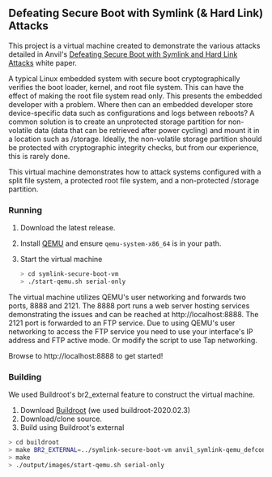 ## Defeating Secure Boot with Symlink (& Hard Link) Attacks

This project is a virtual machine created to demonstrate the various attacks detailed in Anvil's [Defeating Secure Boot with Symlink and Hard Link Attacks]() white paper.

A typical Linux embedded system with secure boot cryptographically verifies the boot loader, kernel, and root file system. This can have the effect of making the root file system read only. This presents the embedded developer with a problem. Where then can an embedded developer store device-specific data such as configurations and logs between reboots? A common solution is to create an unprotected storage partition for non-volatile data (data that can be retrieved after power cycling) and mount it in a location such as /storage. Ideally, the non-volatile storage partition should be protected with cryptographic integrity checks, but from our experience, this is rarely done.

This virtual machine demonstrates how to attack systems configured with a split file system, a protected root file system, and a non-protected /storage partition.

### Running

1. Download the latest release.

2. Install [QEMU](https://www.qemu.org) and ensure `qemu-system-x86_64` is in your path.

3. Start the virtual machine

   ```sh
   > cd symlink-secure-boot-vm
   > ./start-qemu.sh serial-only
   ```

The virtual machine utilizes QEMU's user networking and forwards two ports, 8888 and 2121. The 8888 port runs a web server hosting services demonstrating the issues and can be reached at http://localhost:8888. The 2121 port is forwarded to an FTP service. Due to using QEMU's user networking to access the FTP service you need to use your interface's IP address and FTP active mode. Or modify the script to use Tap networking.

Browse to http://localhost:8888 to get started!

### Building

We used Buildroot's br2_external feature to construct the virtual machine.

1. Download [Buildroot](https://buildroot.org/download.html) (we used buildroot-2020.02.3)
2. Download/clone source.
3. Build using Buildroot's external  

```sh
> cd buildroot
> make BR2_EXTERNAL=../symlink-secure-boot-vm anvil_symlink-qemu_defconfig
> make
> ./output/images/start-qemu.sh serial-only
```

